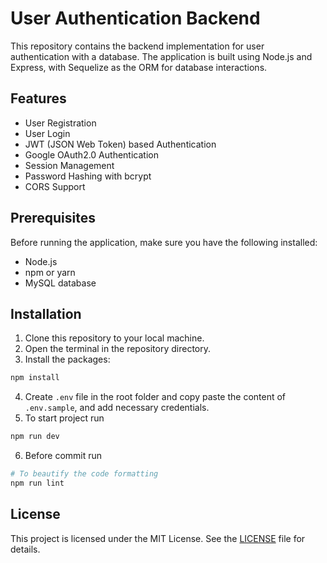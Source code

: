# User Authentication Backend

This repository contains the backend implementation for user authentication with a database. The application is built using Node.js and Express, with Sequelize as the ORM for database interactions.

## Features

- User Registration
- User Login
- JWT (JSON Web Token) based Authentication
- Google OAuth2.0 Authentication
- Session Management
- Password Hashing with bcrypt
- CORS Support

## Prerequisites

Before running the application, make sure you have the following installed:

- Node.js
- npm or yarn
- MySQL database

## Installation

1. Clone this repository to your local machine.
2. Open the terminal in the repository directory.
3. Install the packages:

```bash
npm install
```

4. Create `.env` file in the root folder and copy paste the content of `.env.sample`, and add necessary credentials.
5. To start project run

```bash
npm run dev
```

6. Before commit run

```bash
# To beautify the code formatting
npm run lint
```

## License

This project is licensed under the MIT License. See the [LICENSE](./LICENSE) file for details.
